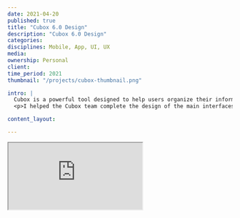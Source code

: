 ```yaml
---
date: 2021-04-20
published: true
title: "Cubox 6.0 Design"
description: "Cubox 6.0 Design"
categories: 
disciplines: Mobile, App, UI, UX
media: 
ownership: Personal
client:
time_period: 2021
thumbnail: "/projects/cubox-thumbnail.png"

intro: |
  Cubox is a powerful tool designed to help users organize their information efficiently. It offers features like bookmarking, tagging, and categorizing to streamline the management of articles, documents, and other content. Cubox is available across multiple platforms, ensuring seamless access to your organized data anytime, anywhere. 
  <p>I helped the Cubox team complete the design of the main interfaces for both desktop and mobile versions and designed the new annotation and comment system (as shown in the video at 00:15-00:41s).</p>

content_layout:

---
```


<!-- <iframe style="border: 1px solid rgba(0, 0, 0, 0.1); width: 100%; height: 1280px;" src="https://player.bilibili.com/player.html?isOutside=true&aid=985946126&bvid=BV1ft4y1c7CH&cid=847343270&p=1" scrolling="no" border="0" frameborder="no" framespacing="0" allowfullscreen="true"></iframe> -->


<div class="responsive-iframe-container">
  <iframe src="https://player.bilibili.com/player.html?isOutside=true&aid=985946126&bvid=BV1ft4y1c7CH&cid=847343270&p=1" allowfullscreen="true"></iframe>
</div>
